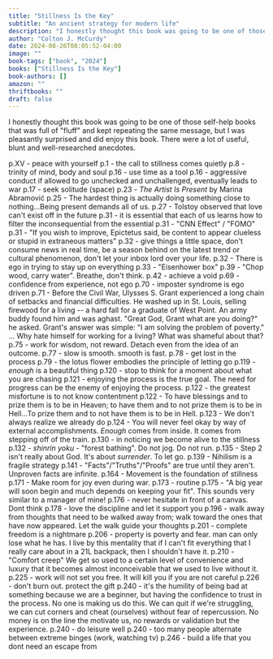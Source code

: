 ```yaml
---
title: "Stillness Is the Key"
subtitle: "An ancient strategy for modern life"
description: "I honestly thought this book was going to be one of those self-help books that was full of \"fluff\" and kept repeating the same message, but I was pleasantly surprised and did enjoy this book. There were a lot of useful, blunt and well-researched anecdotes."
author: "Colton J. McCurdy"
date: 2024-08-26T08:05:52-04:00
image: ""
book-tags: ["book", "2024"]
books: ["Stillness Is the Key"]
book-authors: []
amazon: ""
thriftbooks: ""
draft: false
---
```


I honestly thought this book was going to be one of those self-help books that was full of "fluff" and kept repeating the same message, but I was pleasantly surprised and did enjoy this book. There were a lot of useful, blunt and well-researched anecdotes.

p.XV - peace with yourself
p.1 - the call to stillness comes quietly
p.8 - trinity of mind, body and soul
p.16 - use time as a tool
p.16 - aggressive conduct if allowed to go unchecked and unchallenged, eventually leads to war
p.17 - seek solitude (space)
p.23 - _The Artist Is Present_ by Marina Abramović
p.25 - The hardest thing is actually doing something close to nothing...Being present demands all of us.
p.27 - Tolstoy observed that love can't exist off in the future
p.31 - it is essential that each of us learns how to filter the inconsequential from the essential
p.31 - "CNN Effect" / "FOMO"
p.31 - "If you wish to improve, Epictetus said, be content to appear clueless or stupid in extraneous matters"
p.32 - give things a little space, don't consume news in real time, be a season behind on the latest trend or cultural phenomenon, don't let your inbox lord over your life.
p.32 - There is ego in trying to stay up on everything
p.33 - "Eisenhower box"
p.39 - "Chop wood, carry water". Breathe, don't think.
p.42 - achieve a void
p.69 - confidence from experience, not ego
p.70 - imposter syndrome is ego driven
p.71 - Before the Civil War, Ulysses S. Grant experienced a long chain of setbacks and financial difficulties. He washed up in St. Louis, selling firewood for a living -- a hard fall for a graduate of West Point. An army buddy found him and was aghast. "Great God, Grant what are you doing?" he asked. Grant's answer was simple: "I am solving the problem of poverty." ... Why hate himself for working for a living? What was shameful about that?
p.75 - work for wisdom, not reward. Detach even from the idea of an outcome.
p.77 - slow is smooth. smooth is fast.
p.78 - get lost in the process
p.79 - the lotus flower embodies the principle of letting go
p.119 - _enough_ is a beautiful thing
p.120 - stop to think for a moment about what you are chasing
p.121 - enjoying the process is the true goal. The need for progress can be the enemy of enjoying the process.
p.122 - the greatest misfortune is to not know contentment
p.122 - To have blessings and to prize them is to be in Heaven; to have them and to not prize them is to be in Hell...To prize them and to not have them is to be in Hell.
p.123 - We don't always realize we already do
p.124 - You will never feel okay by way of external accomplishments. _Enough_ comes from inside. It comes from stepping off of the train.
p.130 - in noticing we become alive to the stillness
p.132 - _shinrin yoku_ - "forest bathing". Do not jog. Do not run.
p.135 - Step 2 isn't really about God. It's about _surrender_. To let go.
p.139 - Nihilism is a fragile strategy
p.141 - "Facts"/"Truths"/"Proofs" are true until they aren't. Unproven facts are infinite.
p.164 - Movement is the foundation of stillness
p.171 - Make room for joy even during war.
p.173 - routine
p.175 - "A big year will soon begin and much depends on keeping your fit". This sounds very similar to a manager of mine!
p.176 - never hesitate in front of a canvas. Dont think
p.178 - love the discipline and let it support you
p.196 - walk away from thoughts that need to be walked away from; walk toward the ones that have now appeared. Let the walk guide your thoughts
p.201 - complete freedom is a nightmare
p.206 - property is poverty and fear. man can only lose what he has. I live by this mentality that if I can't fit everything that I really care about in a 21L backpack, then I shouldn't have it.
p.210 - "Comfort creep" We get so used to a certain level of convenience and luxury that it becomes almost inconceivable that we used to live without it.
p.225 - work will not set you free. It will kill you if you are not careful
p.226 - don't burn out. protect the gift
p.240 - it's the humility of being bad at something because we are a beginner, but having the confidence to trust in the process. No one is making us do this. We can quit if we're struggling, we can cut corners and cheat (ourselves) without fear of repercussion. No money is on the line the motivate us, no rewards or validation but the experience.
p.240 - do leisure well
p.240 - too many people alternate between extreme binges (work, watching tv)
p.246 - build a life that you dont need an escape from
